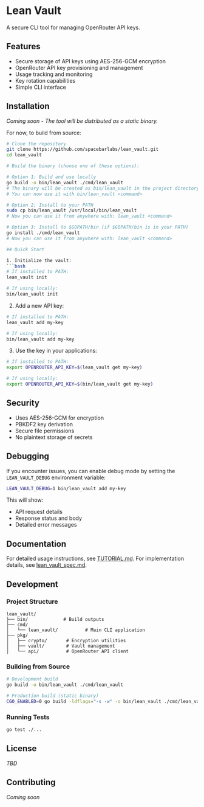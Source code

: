 # Lean Vault

A secure CLI tool for managing OpenRouter API keys.

## Features

- Secure storage of API keys using AES-256-GCM encryption
- OpenRouter API key provisioning and management
- Usage tracking and monitoring
- Key rotation capabilities
- Simple CLI interface

## Installation

*Coming soon - The tool will be distributed as a static binary.*

For now, to build from source:

```bash
# Clone the repository
git clone https://github.com/spacebarlabs/lean_vault.git
cd lean_vault

# Build the binary (choose one of these options):

# Option 1: Build and use locally
go build -o bin/lean_vault ./cmd/lean_vault
# The binary will be created as bin/lean_vault in the project directory
# You can now use it with bin/lean_vault <command>

# Option 2: Install to your PATH
sudo cp bin/lean_vault /usr/local/bin/lean_vault
# Now you can use it from anywhere with: lean_vault <command>

# Option 3: Install to $GOPATH/bin (if $GOPATH/bin is in your PATH)
go install ./cmd/lean_vault
# Now you can use it from anywhere with: lean_vault <command>

## Quick Start

1. Initialize the vault:
```bash
# If installed to PATH:
lean_vault init

# If using locally:
bin/lean_vault init
```

2. Add a new API key:
```bash
# If installed to PATH:
lean_vault add my-key

# If using locally:
bin/lean_vault add my-key
```

3. Use the key in your applications:
```bash
# If installed to PATH:
export OPENROUTER_API_KEY=$(lean_vault get my-key)

# If using locally:
export OPENROUTER_API_KEY=$(bin/lean_vault get my-key)
```

## Security

- Uses AES-256-GCM for encryption
- PBKDF2 key derivation
- Secure file permissions
- No plaintext storage of secrets

## Debugging

If you encounter issues, you can enable debug mode by setting the `LEAN_VAULT_DEBUG` environment variable:

```bash
LEAN_VAULT_DEBUG=1 bin/lean_vault add my-key
```

This will show:
- API request details
- Response status and body
- Detailed error messages

## Documentation

For detailed usage instructions, see [TUTORIAL.md](TUTORIAL.md).
For implementation details, see [lean_vault_spec.md](lean_vault_spec.md).

## Development

### Project Structure

```
lean_vault/
├── bin/             # Build outputs
├── cmd/
│   └── lean_vault/          # Main CLI application
├── pkg/
│   ├── crypto/       # Encryption utilities
│   ├── vault/        # Vault management
│   └── api/          # OpenRouter API client
```

### Building from Source

```bash
# Development build
go build -o bin/lean_vault ./cmd/lean_vault

# Production build (static binary)
CGO_ENABLED=0 go build -ldflags="-s -w" -o bin/lean_vault ./cmd/lean_vault
```

### Running Tests

```bash
go test ./...
```

## License

*TBD*

## Contributing

*Coming soon*